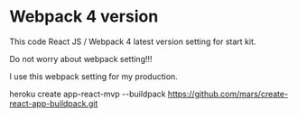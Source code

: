 # Webpack 4 version

 This code React JS / Webpack 4 latest version setting for start kit.


 Do not worry about webpack setting!!!


 I use this webpack setting for my production.


heroku create app-react-mvp --buildpack https://github.com/mars/create-react-app-buildpack.git
